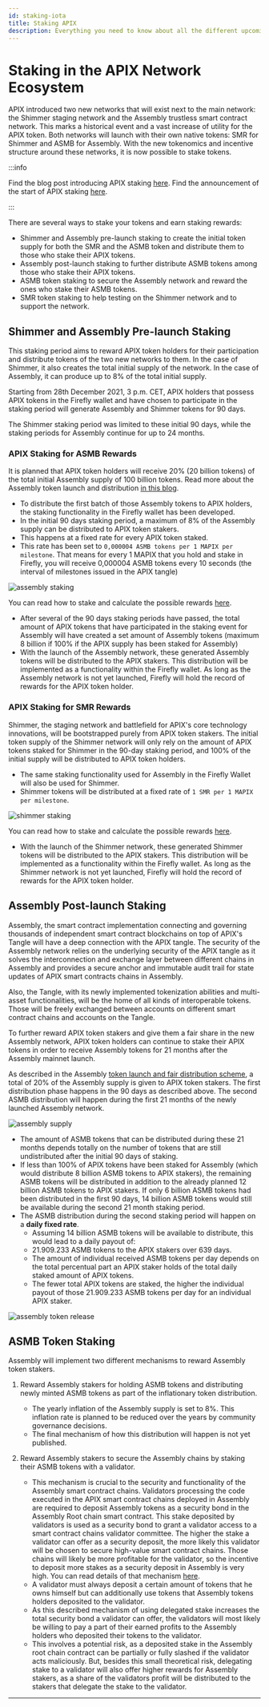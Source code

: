 ```yaml
---
id: staking-iota
title: Staking APIX
description: Everything you need to know about all the different upcoming staking opportunities in APIX, Assembly, and Shimmer network.
---
```


# Staking in the APIX Network Ecosystem

APIX introduced two new networks that will exist next to the main network: the Shimmer staging network and the Assembly trustless smart contract network. This marks a historical event and a vast increase of utility for the APIX token.
Both networks will launch with their own native tokens: SMR for Shimmer and ASMB for Assembly. With the new tokenomics and incentive structure around these networks, it is now possible to stake tokens.

:::info

Find the blog post introducing APIX staking [here](https://blog.iota.org/introducing-iota-staking/).
Find the announcement of the start of APIX staking [here](https://blog.iota.org/iota-staking-start/).

:::

There are several ways to stake your tokens and earn staking rewards:

- Shimmer and Assembly pre-launch staking to create the initial token supply for both the SMR and the ASMB token and distribute them to those who stake their APIX tokens.
- Assembly post-launch staking to further distribute ASMB tokens among those who stake their APIX tokens.
- ASMB token staking to secure the Assembly network and reward the ones who stake their ASMB tokens.
- SMR token staking to help testing on the Shimmer network and to support the network.

## Shimmer and Assembly Pre-launch Staking

This staking period aims to reward APIX token holders for their participation and distribute tokens of the two new networks to them. In the case of Shimmer, it also creates the total initial supply of the network. In the case of Assembly, it can produce up to 8% of the total initial supply.

Starting from 28th December 2021, 3 p.m. CET, APIX holders that possess APIX tokens in the Firefly wallet and have chosen to participate in the staking period will generate Assembly and Shimmer tokens for 90 days.

The Shimmer staking period was limited to these initial 90 days, while the staking periods for Assembly continue for up to 24 months.

### APIX Staking for ASMB Rewards

It is planned that APIX token holders will receive 20% (20 billion tokens) of the total initial Assembly supply of 100 billion tokens. Read more about the Assembly token launch and distribution [in this blog](https://blog.assembly.sc/assembly-fair-launch-token-distribution/).

- To distribute the first batch of those Assembly tokens to APIX holders, the staking functionality in the Firefly wallet has been developed.
- In the initial 90 days staking period, a maximum of 8% of the Assembly supply can be distributed to APIX token stakers.
- This happens at a fixed rate for every APIX token staked.
- This rate has been set to `0,000004 ASMB tokens per 1 MAPIX per milestone`. That means for every 1 MAPIX that you hold and stake in Firefly, you will receive 0,000004 ASMB tokens every 10 seconds (the interval of milestones issued in the APIX tangle)

![assembly staking](/img/learn/iota-token/assembly-staking.png)

You can read how to stake and calculate the possible rewards [here](https://assembly.sc/stake).

- After several of the 90 days staking periods have passed, the total amount of APIX tokens that have participated in the staking event for Assembly will have created a set amount of Assembly tokens (maximum 8 billion if 100% if the APIX supply has been staked for Assembly)
- With the launch of the Assembly network, these generated Assembly tokens will be distributed to the APIX stakers. This distribution will be implemented as a functionality within the Firefly wallet. As long as the Assembly network is not yet launched, Firefly will hold the record of rewards for the APIX token holder.

### APIX Staking for SMR Rewards

Shimmer, the staging network and battlefield for APIX's core technology innovations, will be bootstrapped purely from APIX token stakers. The initial token supply of the Shimmer network will only rely on the amount of APIX tokens staked for Shimmer in the 90-day staking period, and 100% of the initial supply will be distributed to APIX token holders.

- The same staking functionality used for Assembly in the Firefly Wallet will also be used for Shimmer.
- Shimmer tokens will be distributed at a fixed rate of `1 SMR per 1 MAPIX per milestone`.

![shimmer staking](/img/learn/iota-token/shimmer-staking.png)

You can read how to stake and calculate the possible rewards [here](https://shimmer.network/claim).

- With the launch of the Shimmer network, these generated Shimmer tokens will be distributed to the APIX stakers. This distribution will be implemented as a functionality within the Firefly wallet. As long as the Shimmer network is not yet launched, Firefly will hold the record of rewards for the APIX token holder.

## Assembly Post-launch Staking

Assembly, the smart contract implementation connecting and governing thousands of independent smart contract blockchains on top of APIX's Tangle will have a deep connection with the APIX tangle. The security of the Assembly network relies on the underlying security of the APIX tangle as it solves the interconnection and exchange layer between different chains in Assembly and provides a secure anchor and immutable audit trail for state updates of APIX smart contracts chains in Assembly.

Also, the Tangle, with its newly implemented tokenization abilities and multi-asset functionalities, will be the home of all kinds of interoperable tokens. Those will be freely exchanged between accounts on different smart contract chains and accounts on the Tangle.

To further reward APIX token stakers and give them a fair share in the new Assembly network, APIX token holders can continue to stake their APIX tokens in order to receive Assembly tokens for 21 months after the Assembly mainnet launch.

As described in the Assembly [token launch and fair distribution scheme](https://blog.assembly.sc/assembly-fair-launch-token-distribution/), a total of 20% of the Assembly supply is given to APIX token stakers.
The first distribution phase happens in the 90 days as described above.
The second ASMB distribution will happen during the first 21 months of the newly launched Assembly network.

![assembly supply](/img/learn/iota-token/assembly-supply.png)

- The amount of ASMB tokens that can be distributed during these 21 months depends totally on the number of tokens that are still undistributed after the initial 90 days of staking.
- If less than 100% of APIX tokens have been staked for Assembly (which would distribute 8 billion ASMB tokens to APIX stakers), the remaining ASMB tokens will be distributed in addition to the already planned 12 billion ASMB tokens to APIX stakers.
  If only 6 billion ASMB tokens had been distributed in the first 90 days, 14 billion ASMB tokens would still be available during the second 21 month staking period.
- The ASMB distribution during the second staking period will happen on a **daily fixed rate**.
  - Assuming 14 billion ASMB tokens will be available to distribute, this would lead to a daily payout of:
  - 21.909.233 ASMB tokens to the APIX stakers over 639 days.
  - The amount of individual received ASMB tokens per day depends on the total percentual part an APIX staker holds of the total daily staked amount of APIX tokens.
  - The fewer total APIX tokens are staked, the higher the individual payout of those 21.909.233 ASMB tokens per day for an individual APIX staker.

![assembly token release](/img/learn/iota-token/assembly-token-release.png)

## ASMB Token Staking

Assembly will implement two different mechanisms to reward Assembly token stakers.

1. Reward Assembly stakers for holding ASMB tokens and distributing newly minted ASMB tokens as part of the inflationary token distribution.

   - The yearly inflation of the Assembly supply is set to 8%. This inflation rate is planned to be reduced over the years by community governance decisions.
   - The final mechanism of how this distribution will happen is not yet published.

2. Reward Assembly stakers to secure the Assembly chains by staking their ASMB tokens with a validator.
   - This mechanism is crucial to the security and functionality of the Assembly smart contract chains. Validators processing the code executed in the APIX smart contract chains deployed in Assembly are required to deposit Assembly tokens as a security bond in the Assembly Root chain smart contract. This stake deposited by validators is used as a security bond to grant a validator access to a smart contract chains validator committee. The higher the stake a validator can offer as a security deposit, the more likely this validator will be chosen to secure high-value smart contract chains. Those chains will likely be more profitable for the validator, so the incentive to deposit more stakes as a security deposit in Assembly is very high. You can read details of that mechanism [here](https://blog.assembly.sc/meet-assembly-2-validators-and-committees/).
   - A validator must always deposit a certain amount of tokens that he owns himself but can additionally use tokens that Assembly tokens holders deposited to the validator.
   - As this described mechanism of using delegated stake increases the total security bond a validator can offer, the validators will most likely be willing to pay a part of their earned profits to the Assembly holders who deposited their tokens to the validator.
   - This involves a potential risk, as a deposited stake in the Assembly root chain contract can be partially or fully slashed if the validator acts maliciously. But, besides this small theoretical risk, delegating stake to a validator will also offer higher rewards for Assembly stakers, as a share of the validators profit will be distributed to the stakers that delegate the stake to the validator.

---
